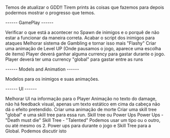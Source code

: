 Temos de atualizar o GDD!!
Tirem prints às coisas que fazemos para depois podermos mostrar o progresso que temos.

------ GamePlay ------

Verificar o que está a acontecer no Spawn de inimigos e o porquê de não estar a funcionar da maneira correta.
Acabar o script dos inimigos para ataques
Melhorar sistema de Gambling e tornar isso mais "Flashy"
Criar uma animação de Level UP (Onde pausamos o jogo, aparece uma escolha de items)
Player deverá ganhar alguma currency para gastar durante o jogo.
Player deverá ter uma currency "global" para gastar entre as runs


------ Models and Animation ------

Modelos para os inimigos e suas animações.


------ UI ------

Melhorar UI na informação para o Player
Animação no texto do damage, não há feedback visual, apenas um texto estático em cima da cabeça não dá o efeito pretendido.
Criar uma animação de morte
Criar uma skill tree "global" e uma skill tree para essa run. Skill tree ou Power Ups
Power Ups - "Death must die"
Skill Tree - "Talented"
Podemos usar um tipo ou o outro, ou até mesmo os 2. Power ups para durante o jogo e Skill Tree para a Global. Podemos discutir isto

